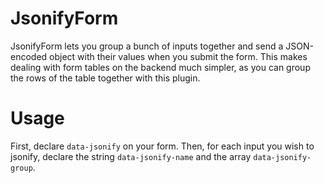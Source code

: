 # JsonifyForm
JsonifyForm lets you group a bunch of inputs together and send a JSON-encoded object with their values when you submit the form. This makes dealing with form tables on the backend much simpler, as you can group the rows of the table together with this plugin.

# Usage

First, declare ```data-jsonify``` on your form. Then, for each input you wish to jsonify, declare the string ```data-jsonify-name``` and the array ```data-jsonify-group```.
